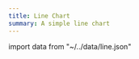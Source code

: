```yaml
---
title: Line Chart
summary: A simple line chart
---
```


import data from "~/../data/line.json"

<line-chart :chartData="data"></line-chart>
